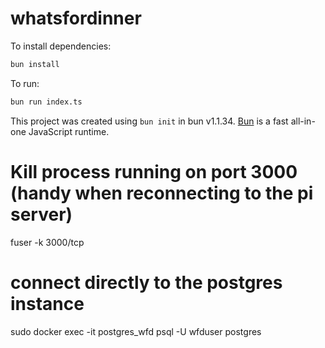 # whatsfordinner

To install dependencies:

```bash
bun install
```

To run:

```bash
bun run index.ts
```

This project was created using `bun init` in bun v1.1.34. [Bun](https://bun.sh) is a fast all-in-one JavaScript runtime.


# Kill process running on port 3000 (handy when reconnecting to the pi server)
fuser -k 3000/tcp

# connect directly to the postgres instance
sudo docker exec -it postgres_wfd psql -U wfduser postgres
